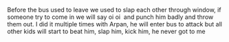 Before the bus used to leave we used to slap each other through window, if someone try to come in we will say oi oi  and punch him badly and throw them out.
I did it multiple times with Arpan, he will enter bus to attack but all other kids will start to beat him, slap him, kick him, he never got to me